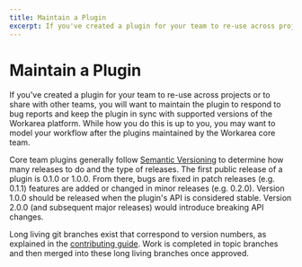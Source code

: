 ```yaml
---
title: Maintain a Plugin
excerpt: If you've created a plugin for your team to re-use across projects or to share with other teams, you will want to maintain the plugin to respond to bug reports and keep the plugin in sync with supported versions of the Workarea platform. While how you
---
```


# Maintain a Plugin

If you've created a plugin for your team to re-use across projects or to share with other teams, you will want to maintain the plugin to respond to bug reports and keep the plugin in sync with supported versions of the Workarea platform. While how you do this is up to you, you may want to model your workflow after the plugins maintained by the Workarea core team.

Core team plugins generally follow [Semantic Versioning](http://semver.org/) to determine how many releases to do and the type of releases. The first public release of a plugin is 0.1.0 or 1.0.0. From there, bugs are fixed in patch releases (e.g. 0.1.1) features are added or changed in minor releases (e.g. 0.2.0). Version 1.0.0 should be released when the plugin's API is considered stable. Version 2.0.0 (and subsequent major releases) would introduce breaking API changes.

Long living git branches exist that correspond to version numbers, as explained in the [contributing guide](contribute-code.html). Work is completed in topic branches and then merged into these long living branches once approved.
